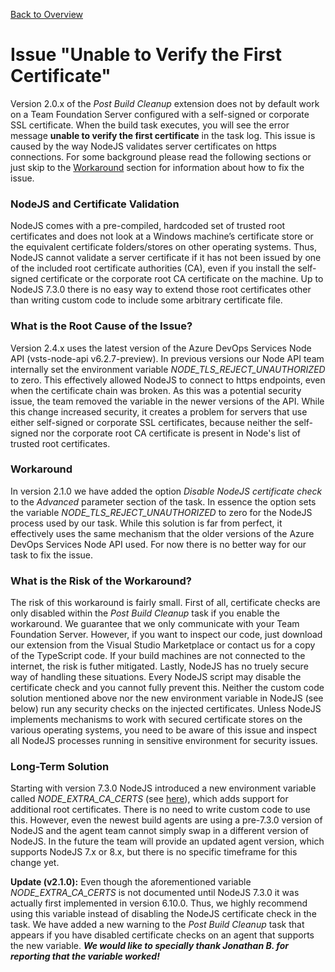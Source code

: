 [Back to Overview](./overview.md)

# Issue "Unable to Verify the First Certificate"
Version 2.0.x of the *Post Build Cleanup* extension does not by default work on a Team Foundation Server configured with a self-signed or corporate
SSL certificate. When the build task executes, you will see the error message **unable to verify the first certificate** in the task log.
This issue is caused by the way NodeJS validates server certificates on https connections. For some background please read the following
sections or just skip to the [Workaround](#workaround) section for information about how to fix the issue.

### NodeJS and Certificate Validation
NodeJS comes with a pre-compiled, hardcoded set of trusted root certificates and does not look at a Windows machine’s certificate store or
the equivalent certificate folders/stores on other operating systems. Thus, NodeJS cannot validate a server certificate if it has not been
issued by one of the included root certificate authorities (CA), even if you install the self-signed certificate or the corporate root CA
certificate on the machine. Up to NodeJS 7.3.0 there is no easy way to extend those root certificates other than writing custom code to
include some arbitrary certificate file.

### What is the Root Cause of the Issue?
Version 2.4.x uses the latest version of the Azure DevOps Services Node API (vsts-node-api v6.2.7-preview). In previous versions our Node API team
internally set the environment variable *NODE_TLS_REJECT_UNAUTHORIZED* to zero. This effectively allowed NodeJS to connect to https endpoints,
even when the certificate chain was broken. As this was a potential security issue, the team removed the variable in the newer versions of the API.
While this change increased security, it creates a problem for servers that use either self-signed or corporate SSL certificates, because neither
the self-signed nor the corporate root CA certificate is present in Node's list of trusted root certificates.

### Workaround
In version 2.1.0 we have added the option *Disable NodeJS certificate check* to the *Advanced* parameter section of the task. In essence the option
sets the variable *NODE_TLS_REJECT_UNAUTHORIZED* to zero for the NodeJS process used by our task. While this solution is far from perfect, it effectively
uses the same mechanism that the older versions of the Azure DevOps Services Node API used. For now there is no better way for our task to fix
the issue.

### What is the Risk of the Workaround?
The risk of this workaround is fairly small. First of all, certificate checks are only disabled within the *Post Build Cleanup* task if you enable
the workaround. We guarantee that we only communicate with your Team Foundation Server. However, if you want to inspect our code, just download our
extension from the Visual Studio Marketplace or contact us for a copy of the TypeScript code. If your build machines are not connected to the internet,
the risk is futher mitigated. Lastly, NodeJS has no truely secure way of handling these situations. Every NodeJS script may disable the certificate
check and you cannot fully prevent this. Neither the custom code solution mentioned above nor the new environment variable in NodeJS (see below) run
any security checks on the injected certificates. Unless NodeJS implements mechanisms to work with secured certificate stores on the various operating
systems, you need to be aware of this issue and inspect all NodeJS processes running in sensitive environment for security issues.

### Long-Term Solution
Starting with version 7.3.0 NodeJS introduced a new environment variable called *NODE_EXTRA_CA_CERTS* (see [here](https://nodejs.org/dist/latest-v8.x/docs/api/cli.html#cli_node_extra_ca_certs_file)),
which adds support for additional root certificates. There is no need to write custom code to use this. However, even the newest build agents
are using a pre-7.3.0 version of NodeJS and the agent team cannot simply swap in a different version of NodeJS. In the future the team will provide an updated
agent version, which supports NodeJS 7.x or 8.x, but there is no specific timeframe for this change yet.

**Update (v2.1.0):** Even though the aforementioned variable *NODE_EXTRA_CA_CERTS* is not documented until NodeJS 7.3.0 it was actually
first implemented in version 6.10.0. Thus, we highly recommend using this variable instead of disabling the NodeJS certificate check in the
task. We have added a new warning to the *Post Build Cleanup* task that appears if you have disabled certificate checks on an agent that
supports the new variable. __*We would like to specially thank Jonathan B. for reporting that the variable worked!*__